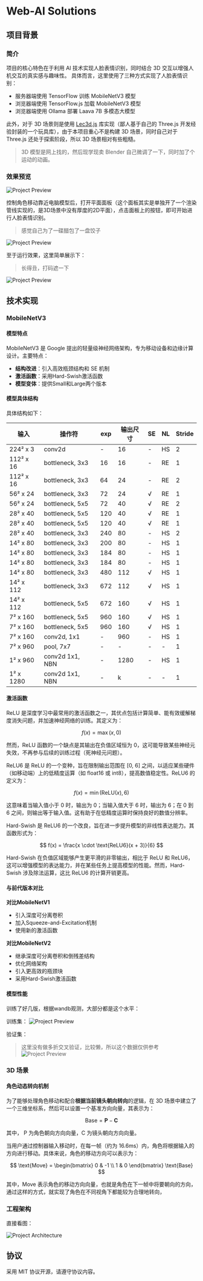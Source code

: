 # Web-AI Solutions



## 项目背景
### 简介

项目的核心特色在于利用 AI 技术实现人脸表情识别，同时结合 3D 交互以增强人机交互的真实感与趣味性。
具体而言，这里使用了三种方式实现了人脸表情识别：

- 服务器端使用 TensorFlow 训练 MobileNetV3 模型
- 浏览器端使用 TensorFlow.js 加载 MobileNetV3 模型
- 浏览器端使用 Ollama 部署 Laava 7B 多模态大模型

此外，对于 3D 场景则是使用 [Lec3d.js](https://github.com/lec-org/lec3d) 库实现（鄙人基于自己的 Three.js 开发经验封装的一个玩具库），由于本项目重心不是构建 3D 场景，同时自己对于 Three.js 还处于探索阶段，所以 3D 场景相对有些粗糙。

> 3D 模型是网上找的，然后现学现卖 Blender 自己微调了一下，同时加了个运动的动画。


### 效果预览

![Project Preview](./public/image1.png)

控制角色移动靠近电脑模型后，打开平面面板（这个面板其实是单独开了一个渲染管线实现的，是3D场景中没有厚度的2D平面），点击面板上的按钮，即可开始进行人脸表情识别。

> 感觉自己为了一碟醋包了一盘饺子


![Project Preview](./public/image2.png)

至于运行效果，这里简单展示下：
> 长得丑，打码遮一下

![Project Preview](./public/image4.png)

## 技术实现
### MobileNetV3 

#### 模型特点

MobileNetV3 是 Google 提出的轻量级神经网络架构，专为移动设备和边缘计算设计。主要特点：

- **结构改进**：引入高效瓶颈结构和 SE 机制
- **激活函数**：采用Hard-Swish激活函数
- **模型变体**：提供Small和Large两个版本

#### 模型具体结构

具体结构如下：

| 输入          | 操作符               | exp | 输出尺寸 | SE | NL | Stride |
|---------------|----------------------|-----|----------|----|----|--------|
| 224² x 3     | conv2d              | -   | 16       | -  | HS | 2      |
| 112² x 16    | bottleneck, 3x3     | 16  | 16       | -  | RE | 1      |
| 112² x 16    | bottleneck, 3x3     | 64  | 24       | -  | RE | 2      |
| 56² x 24     | bottleneck, 3x3     | 72  | 24       | √  | RE | 1      |
| 56² x 24     | bottleneck, 5x5     | 72  | 40       | √  | RE | 2      |
| 28² x 40     | bottleneck, 5x5     | 120 | 40       | √  | RE | 1      |
| 28² x 40     | bottleneck, 5x5     | 120 | 40       | √  | RE | 1      |
| 28² x 40     | bottleneck, 3x3     | 240 | 80       | -  | HS | 2      |
| 14² x 80     | bottleneck, 3x3     | 200 | 80       | -  | HS | 1      |
| 14² x 80     | bottleneck, 3x3     | 184 | 80       | -  | HS | 1      |
| 14² x 80     | bottleneck, 3x3     | 184 | 80       | -  | HS | 1      |
| 14² x 80     | bottleneck, 3x3     | 480 | 112      | √  | HS | 1      |
| 14² x 112    | bottleneck, 3x3     | 672 | 112      | √  | HS | 1      |
| 14² x 112    | bottleneck, 5x5     | 672 | 160      | √  | HS | 1      |
| 7² x 160     | bottleneck, 5x5     | 960 | 160      | √  | HS | 1      |
| 7² x 160     | bottleneck, 5x5     | 960 | 160      | √  | HS | 1      |
| 7² x 160     | conv2d, 1x1         | -   | 960      | -  | HS | 1      |
| 7² x 960     | pool, 7x7           | -   | -        | -  | -  | 1      |
| 1² x 960     | conv2d 1x1, NBN     | -   | 1280     | -  | HS | 1      |
| 1² x 1280    | conv2d 1x1, NBN     | -   | k        | -  | -  | 1      |

#### 激活函数

ReLU 是深度学习中最常用的激活函数之一，其优点包括计算简单、能有效缓解梯度消失问题，并加速神经网络的训练。其定义为：

$$
f(x) = \max(x, 0) 
$$

然而，ReLU 函数的一个缺点是其输出在负值区域恒为 0，这可能导致某些神经元失效，不再参与后续的训练过程（死神经元问题）。

ReLU6 是 ReLU 的一个变种，旨在限制输出范围在 [0, 6] 之间，以适应某些硬件（如移动端）上的低精度运算（如 float16 或 int8），提高数值稳定性。ReLU6 的定义为：

$$
f(x) = \min(\text{ReLU}(x), 6) 
$$

这意味着当输入值小于 0 时，输出为 0；当输入值大于 6 时，输出为 6；在 0 到 6 之间，则输出等于输入值。这有助于在低精度运算时保持良好的数值分辨率。

Hard-Swish 是 ReLU6 的一个改良，旨在进一步提升模型的非线性表达能力。其函数形式为：

$$
f(x) = \frac{x \cdot \text{ReLU6}(x + 3)}{6} 
$$

Hard-Swish 在负值区域能够产生更平滑的非零输出，相比于 ReLU 和 ReLU6，这可以增强模型的表达能力，并在某些任务上提高模型的性能。然而，Hard-Swish 涉及除法运算，这比 ReLU6 的计算开销更高。

#### 与前代版本对比

**对比MobileNetV1**
- 引入深度可分离卷积
- 加入Squeeze-and-Excitation机制
- 使用新的激活函数

**对比MobileNetV2**
- 继承深度可分离卷积和倒残差结构
- 优化网络架构
- 引入更高效的瓶颈块
- 采用Hard-Swish激活函数





#### 模型性能

训练了好几版，根据wandb观测，大部分都是这个水平：


训练集：
![Project Preview](./public/image5.png)

验证集：
> 这里没有做多折交叉验证，比较懒，所以这个数据仅供参考
![Project Preview](./public/image6.png)


### 3D 场景

#### 角色动态转向机制

为了能够处理角色移动和配合**根据当前镜头朝向转向**的逻辑，在 3D 场景中建立了一个三维坐标系，然后可以设置一个基准方向向量，其表示为：

$$
\text{Base} = \mathbf{P} - \mathbf{C}
$$

其中， P 为角色朝向方向向量，C 为镜头朝向方向向量。

当用户通过控制器输入移动时，在每一帧（约为 16.6ms）内，角色将根据输入的方向进行移动。具体来说，角色的移动方向可以表示为：

$$
\text{Move} = \begin{bmatrix} 0 & -1 \\ 1 & 0 \end{bmatrix} \text{Base} 
$$

其中，Move 表示角色的移动方向向量，也就是角色在下一帧中将要朝向的方向，通过这样的方式，就实现了角色在不同视角下都能较为合理地转向，




### 工程架构

直接看图：

![Project Architecture](./public/image3.png)

## 协议

采用 MIT 协议开源，请遵守协议内容。
